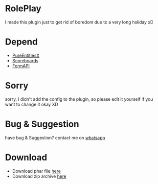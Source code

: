# RolePlay
I made this plugin just to get rid of boredom due to a very long holiday xD

# Depend
- [PureEntitiesX](https://poggit.pmmp.io/r/93487/PureEntitiesX.phar)
- [Scoreboards](https://github.com/TwistedAsylumMC/Scoreboards)
- [FormAPI](https://poggit.pmmp.io/r/41263/FormAPI.phar)

# Sorry
sorry, I didn't add the config to the plugin, so please edit it yourself if you want to change it okay XD

# Bug & Suggestion
have bug & Suggestion? contact me on [whatsapp](https://wa.me/6281278134628)

# Download
- Download phar file [here](https://www.mediafire.com/file/76hu60o9z0nennb/RolePlay_v2.5.phar/file)
- Download zip archive [here](https://github.com/FazrilDev/RolePlay/archive/main.zip)
